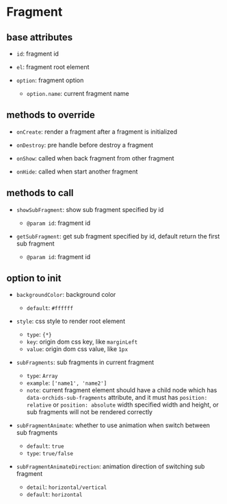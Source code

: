# Fragment

## base attributes

* `id`: fragment id

* `el`: fragment root element

* `option`: fragment option
    - `option.name`: current fragment name

## methods to override

* `onCreate`: render a fragment after a fragment is initialized

* `onDestroy`: pre handle before destroy a fragment

* `onShow`: called when back fragment from other fragment

* `onHide`: called when start another fragment

## methods to call

* `showSubFragment`: show sub fragment specified by id
    - `@param id`: fragment id

* `getSubFragment`: get sub fragment specified by id, default return the first sub fragment
    - `@param id`: fragment id

## option to init

* `backgroundColor`: background color
    - `default`: `#ffffff`

* `style`: css style to render root element
    - `type`: `{*}`
    - `key`: origin dom css key, like `marginLeft`
    - `value`: origin dom css value, like `1px`

* `subFragments`: sub fragments in current fragment
    - `type`: `Array`
    - `example`: `['name1', 'name2']`
    - `note`: current fragment element should have a child node which has `data-orchids-sub-fragments` attribute, and it must has `position: relative` or `position: absolute` width specified width and height, or sub fragments will not be rendered correctly

* `subFragmentAnimate`: whether to use animation when switch between sub fragments
    - `default`: `true`
    - `type`: `true/false`

* `subFragmentAnimateDirection`: animation direction of switching sub fragment
    - `detail`: `horizontal/vertical`
    - `default`: `horizontal`